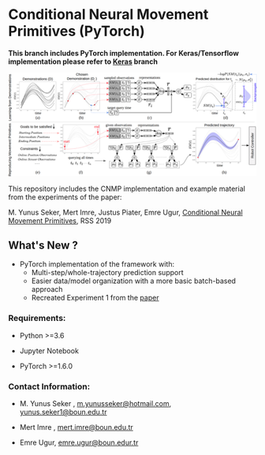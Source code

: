 # Conditional Neural Movement Primitives (PyTorch)
**This branch includes PyTorch implementation. For Keras/Tensorflow implementation please refer to [Keras](https://github.com/myunusseker/CNMP/tree/Keras) branch**

![CNMP.png](CNMP.png)

This repository includes the CNMP implementation and example material from the experiments of the paper:

M. Yunus Seker, Mert Imre, Justus Piater, Emre Ugur, [Conditional Neural Movement Primitives](http://www.roboticsproceedings.org/rss15/p71.pdf), RSS 2019

## What's New ?
  * PyTorch implementation of the framework with:
    * Multi-step/whole-trajectory prediction support
    * Easier data/model organization with a more basic batch-based approach
    * Recreated Experiment 1 from the [paper](http://www.roboticsproceedings.org/rss15/p71.pdf)

### Requirements:

* Python >=3.6
 
* Jupyter Notebook

* PyTorch >=1.6.0


### Contact Information:

* M. Yunus Seker ,  m.yunusseker@hotmail.com, yunus.seker1@boun.edu.tr

* Mert Imre , mert.imre@boun.edu.tr

* Emre Ugur, emre.ugur@boun.edur.tr
